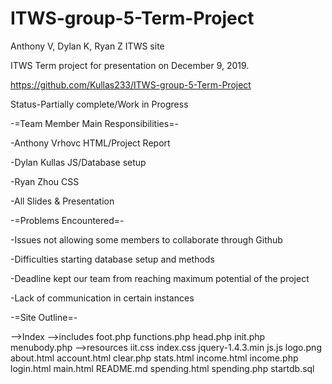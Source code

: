 # ITWS-group-5-Term-Project
Anthony V, Dylan K, Ryan Z ITWS site

ITWS Term project for presentation on December 9, 2019.

https://github.com/Kullas233/ITWS-group-5-Term-Project

Status-Partially complete/Work in Progress

-=Team Member Main Responsibilities=-

-Anthony Vrhovc
HTML/Project Report

-Dylan Kullas
JS/Database setup

-Ryan Zhou
CSS

-All
Slides & Presentation

-=Problems Encountered=-

-Issues not allowing some members to collaborate through Github

-Difficulties starting database setup and methods

-Deadline kept our team from reaching maximum potential of the project

-Lack of communication in certain instances



-=Site Outline=-

-->Index
	-->includes
		foot.php
		functions.php
		head.php
		init.php
		menubody.php
	-->resources
		iit.css
		index.css
		jquery-1.4.3.min
		js.js
		logo.png
	about.html
	account.html
	clear.php
	stats.html
	income.html
	income.php
	login.html
	main.html
	README.md
	spending.html
	spending.php
	startdb.sql

